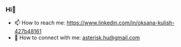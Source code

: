 ### Hi👋
- 📫 How to reach me:
https://www.linkedin.com/in/oksana-kulish-427b48161
- 💬 How to connect with me: asterisk.hu@gmail.com 
<!--
**OksanaKulish/OksanaKulish** is a ✨ _special_ ✨ repository because its `README.md` (this file) appears on your GitHub profile.

Here are some ideas to get you started:

- 🔭 I’m currently working on ...
- 🌱 I’m currently learning ...
- 👯 I’m looking to collaborate on ...
- 🤔 I’m looking for help with ...
- 💬 Ask me about ...
- 📫 How to reach me: ...
- 😄 Pronouns: ...
- ⚡ Fun fact: ...
-->
